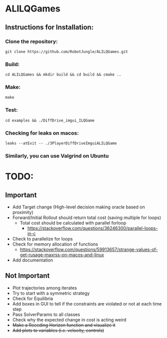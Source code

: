 # ALILQGames

## Instructions for Installation:

### Clone the repository:

```git clone https://github.com/RobotJungle/ALILQGames.git ```

### Build:

```cd ALILQGames && mkdir build && cd build && cmake .. ```

### Make:

```make ```

### Test:

```cd examples && ./DiffDrive_imgui_ILQGame```

### Checking for leaks on macos:
```leaks --atExit -- ./3PlayerDiffDriveImguiALILQGame```

### Similarly, you can use Valgrind on Ubuntu 

# TODO:

## Important

- Add Target change (High-level decision making oracle based on proximity)
- Forward/Initial Rollout should return total cost (saving multiple for loops)
  - Total cost should be calculated with parallel forloop
    - https://stackoverflow.com/questions/36246300/parallel-loops-in-c
- Check to parallelize for loops
- Check for memory allocation of functions 
  - https://stackoverflow.com/questions/59913657/strange-values-of-get-rusage-maxrss-on-macos-and-linux
- Add documentation


## Not Important
- Plot trajectories among iterates 
- Try to start with a symmetric strategy
- Check for Equilibria
- Add boxes in GUI to tell if the constraints are violated or not at each time step
- Pass SolverParams to all classes
- Check why the expected change in cost is acting weird
- ~~Make a Receding Horizon function and visualize it~~
- ~~Add plots to variables (i.e. velocity, controls)~~
